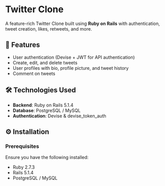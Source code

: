 # Twitter Clone

A feature-rich Twitter Clone built using **Ruby on Rails** with authentication, tweet creation, likes, retweets, and more.

## 🚀 Features
- User authentication (Devise + JWT for API authentication)
- Create, edit, and delete tweets
- User profiles with bio, profile picture, and tweet history
- Comment on tweets

## 🛠️ Technologies Used
- **Backend**: Ruby on Rails 5.1.4
- **Database**: PostgreSQL / MySQL
- **Authentication**: Devise & devise_token_auth


## ⚙️ Installation
### Prerequisites
Ensure you have the following installed:
- Ruby 2.7.3
- Rails 5.1.4
- PostgreSQL / MySQL


